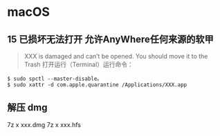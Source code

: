 # macOS

## 15 已损坏无法打开 允许AnyWhere任何来源的软甲
> XXX is damaged and can’t be opened. You should move it to the Trash
打开运行（Terminal）运行命令：

```
$ sudo spctl --master-disable。
$ sudo xattr -d com.apple.quarantine /Applications/XXX.app
```

## 解压 dmg 
7z x xxx.dmg
7z x xxx.hfs